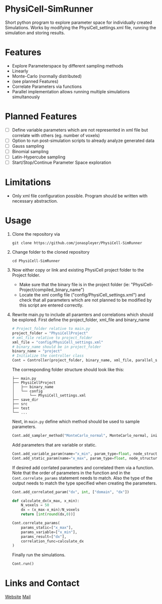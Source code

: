 # PhysiCell-SimRunner
Short python program to explore parameter space for individually created Simulations.
Works by modifying the PhysiCell_settings.xml file, running the simulation and storing results.

# Features
* Explore Parameterspace by different sampling methods
 * Linearly
 * Monte-Carlo (normally distributed)
 * (see planned Features)
* Correlate Parameters via functions
* Parallel implementation allows running multiple simulations simultanously

# Planned Features
- [ ] Define variable parameters which are not represented in xml file but correlate with others (eg. number of voxels)
- [ ] Option to run post-simulation scripts to already analyze generated data
- [ ] Gauss sampling
- [ ] Binomial sampling
- [ ] Latin-Hypercube sampling
- [ ] Start/Stop/Continue Parameter Space exploration

# Limitations
* Only xml file configuration possible. Program should be written with necessary abstraction.

# Usage
1. Clone the repository via 

	`git clone https://github.com/jonaspleyer/PhysiCell-SimRunner`
2. Change folder to the cloned repository 

	`cd PhysiCell-SimRunner`
3. Now either copy or link and existing PhysiCell project folder to the Project folder.
	* Make sure that the binary file is in the project folder (ie: "PhysiCell-Project/compiled\_binary\_name")
	* Locate the xml config file ("config/PhysiCell\_settings.xml") and check that all parameters which are not planned to be modified by this script are entered correctly.
4. Rewrite main.py to include all paramters and correlations which should be explored.
	First define the project_folder, xml_file and binary_name
	```python
	# Project_folder relative to main.py
	project_folder = "PhysiCellProject"
	# xml_file relative to project_folder
	xml_file = "config/PhysiCell_settings.xml"
	# binary_name should be in project_folder
	binary_name = "project"
	# Initialize the controller class
	Cont = Controller(project_folder, binary_name, xml_file, parallel_sims=3)
	```
	The corresponding folder structure should look like this:
	```console
	├── main.py
	├── PhysiCellProject
	│   ├── binary_name
	│   └── config
	│       └── PhysiCell_settings.xml
	├── save_dir
	├── src
	├── test
	└── ...
	```
	Next, in `main.py` define which method should be used to sample parameters.
	```python
	Cont.add_sampler_method("MonteCarlo_normal", MonteCarlo_normal, init_info={"N_params":4})
	```
	Add parameters that are variable or static.
	```python
	Cont.add_variable_param(name="x_min", param_type=float, node_structure=["domain", "x_min"], info={"bound_low":-200.0, "bound_high":-200.0}, method_name="MonteCarlo_normal")
	Cont.add_static_param(name="x_max", param_type=float, node_structure=["domain", "x_max"])
	```
	If desired add corrlated parameters and correlated them via a function. Note that the order of parameters in the function and in the `Cont.correlate_params` statement needs to match. Also the type of the output needs to match the type specified when creating the parameters.
	```python
	Cont.add_correlated_param("dx", int, ["domain", "dx"])
	
	def calculate_dx(x_max, x_min):
		N_voxels = 50
		dx = (x_max-x_min)/N_voxels
		return [int(round(dx,0))]
	
	Cont.correlate_params(
		params_static=["x_max"], 
		params_variable=["x_min"], 
		params_result=["dx"], 
		correlation_func=calculate_dx
	)
	```
	Finally run the simulations.
	```python
	Cont.run()
	```

# Links and Contact
[Website](https://www.fdm.uni-freiburg.de/Members/spatsysbio/Members/JonasPleyer)
[Mail](mailto:jonas.pleyer@fdm.uni-freiburg.de)
